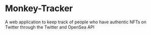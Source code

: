 # Monkey-Tracker
A web application to keep track of people who have authentic NFTs on Twitter through the Twitter and OpenSea API
